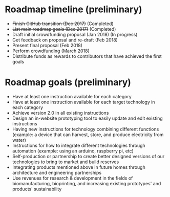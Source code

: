 # Roadmap timeline (preliminary)

* ~~Finish GitHub transition (Dec 2017)~~ (Completed)
* ~~List main roadmap goals (Dec 2017)~~ (Completed)
* Draft initial crowdfunding proposal (Jan 2018) (In progress)
* Get feedback on proposal and re-draft (Feb 2018)
* Present final proposal (Feb 2018)
* Perform crowdfunding (March 2018)
* Distribute funds as rewards to contributors that have achieved the first goals

# Roadmap goals (preliminary)

* Have at least one instruction available for each category
* Have at least one instruction available for each target technology in each category
* Achieve version 2.0 in all existing instructions
* Design an in-website prototyping tool to easily update and edit existing instructions
* Having new instructions for technology combining different functions (example: a device that can harvest, store, and produce electricity from water)
* Instructions for how to integrate different technologies through automation (example: using an arduino, raspberry pi, etc)
* Self-production or partnership to create better designed versions of our technologies to bring to market and build reserves
* Integrating products mentioned above in future homes through architecture and engineering partnerships
* Use revenues for research & development in the fields of biomanufacturing, bioprinting, and increasing existing prototypes' and products' sustainability
